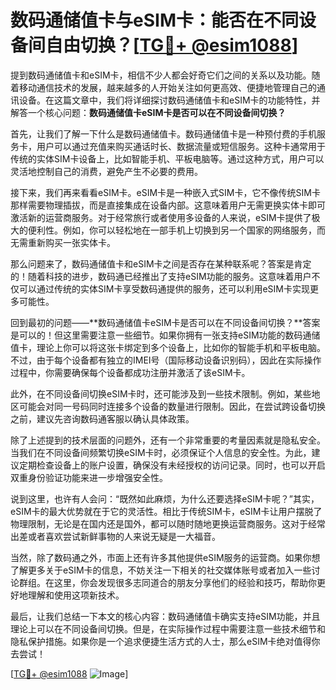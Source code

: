 # 数码通储值卡与eSIM卡：能否在不同设备间自由切换？[[TG💪+ @esim1088](https://t.me/s/esim1088)]

提到数码通储值卡和eSIM卡，相信不少人都会好奇它们之间的关系以及功能。随着移动通信技术的发展，越来越多的人开始关注如何更高效、便捷地管理自己的通讯设备。在这篇文章中，我们将详细探讨数码通储值卡和eSIM卡的功能特性，并解答一个核心问题：**数码通储值卡eSIM卡是否可以在不同设备间切换？**

首先，让我们了解一下什么是数码通储值卡。数码通储值卡是一种预付费的手机服务卡，用户可以通过充值来购买通话时长、数据流量或短信服务。这种卡通常用于传统的实体SIM卡设备上，比如智能手机、平板电脑等。通过这种方式，用户可以灵活地控制自己的消费，避免产生不必要的费用。

接下来，我们再来看看eSIM卡。eSIM卡是一种嵌入式SIM卡，它不像传统SIM卡那样需要物理插拔，而是直接集成在设备内部。这意味着用户无需更换实体卡即可激活新的运营商服务。对于经常旅行或者使用多设备的人来说，eSIM卡提供了极大的便利性。例如，你可以轻松地在一部手机上切换到另一个国家的网络服务，而无需重新购买一张实体卡。

那么问题来了，数码通储值卡和eSIM卡之间是否存在某种联系呢？答案是肯定的！随着科技的进步，数码通已经推出了支持eSIM功能的服务。这意味着用户不仅可以通过传统的实体SIM卡享受数码通提供的服务，还可以利用eSIM卡实现更多可能性。

回到最初的问题——**数码通储值卡eSIM卡是否可以在不同设备间切换？**答案是可以的！但这里需要注意一些细节。如果你拥有一张支持eSIM功能的数码通储值卡，理论上你可以将这张卡绑定到多个设备上，比如你的智能手机和平板电脑。不过，由于每个设备都有独立的IMEI号（国际移动设备识别码），因此在实际操作过程中，你需要确保每个设备都成功注册并激活了该eSIM卡。

此外，在不同设备间切换eSIM卡时，还可能涉及到一些技术限制。例如，某些地区可能会对同一号码同时连接多个设备的数量进行限制。因此，在尝试跨设备切换之前，建议先咨询数码通客服以确认具体政策。

除了上述提到的技术层面的问题外，还有一个非常重要的考量因素就是隐私安全。当我们在不同设备间频繁切换eSIM卡时，必须保证个人信息的安全性。为此，建议定期检查设备上的账户设置，确保没有未经授权的访问记录。同时，也可以开启双重身份验证功能来进一步增强安全性。

说到这里，也许有人会问：“既然如此麻烦，为什么还要选择eSIM卡呢？”其实，eSIM卡的最大优势就在于它的灵活性。相比于传统SIM卡，eSIM卡让用户摆脱了物理限制，无论是在国内还是国外，都可以随时随地更换运营商服务。这对于经常出差或者喜欢尝试新鲜事物的人来说无疑是一大福音。

当然，除了数码通之外，市面上还有许多其他提供eSIM服务的运营商。如果你想了解更多关于eSIM卡的信息，不妨关注一下相关的社交媒体账号或者加入一些讨论群组。在这里，你会发现很多志同道合的朋友分享他们的经验和技巧，帮助你更好地理解和使用这项新技术。

最后，让我们总结一下本文的核心内容：数码通储值卡确实支持eSIM功能，并且理论上可以在不同设备间切换。但是，在实际操作过程中需要注意一些技术细节和隐私保护措施。如果你是一个追求便捷生活方式的人士，那么eSIM卡绝对值得你去尝试！

[[TG💪+ @esim1088](https://t.me/s/esim1088) ![Image](https://i.postimg.cc/4NQfJmqS/Snipaste-2025-05-13-00-14-12.png)]